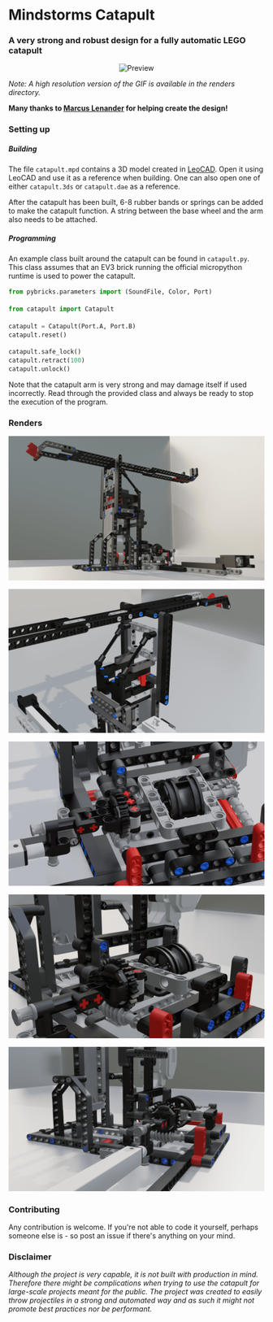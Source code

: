 # Mindstorms Catapult
### A very strong and robust design for a fully automatic LEGO catapult

<p align="center">
  <img alt="Preview" src="renders/preview.gif">
</p>

_Note: A high resolution version of the GIF is available in the renders directory._

__Many thanks to [Marcus Lenander](https://github.com/MarcusLenander) for helping create the design!__

### Setting up

##### Building

The file `catapult.mpd` contains a 3D model created in [LeoCAD](http://leocad.org). Open it using LeoCAD and use it as a reference when building. One can also open one of either `catapult.3ds` or `catapult.dae` as a reference.

After the catapult has been built, 6-8 rubber bands or springs can be added to make the catapult function. A string between the base wheel and the arm also needs to be attached.

##### Programming

An example class built around the catapult can be found in `catapult.py`. This class assumes that an EV3 brick running the official micropython runtime is used to power the catapult.

```Python
from pybricks.parameters import (SoundFile, Color, Port)

from catapult import Catapult

catapult = Catapult(Port.A, Port.B)
catapult.reset()

catapult.safe_lock()
catapult.retract(100)
catapult.unlock()
```

Note that the catapult arm is very strong and may damage itself if used incorrectly. Read through the provided class and always be ready to stop the execution of the program.

### Renders

![Hero](renders/hero.png)

![Hero](renders/rib.png)

![Hero](renders/base.png)

![Hero](renders/base2.png)

![Hero](renders/actuator.png)

### Contributing

Any contribution is welcome. If you're not able to code it yourself, perhaps someone else is - so post an issue if there's anything on your mind.

### Disclaimer

_Although the project is very capable, it is not built with production in mind. Therefore there might be complications when trying to use the catapult for large-scale projects meant for the public. The project was created to easily throw projectiles in a strong and automated way and as such it might not promote best practices nor be performant._
